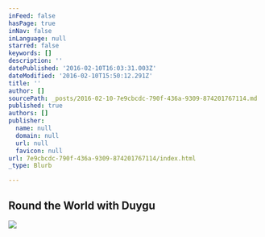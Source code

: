 ```yaml
---
inFeed: false
hasPage: true
inNav: false
inLanguage: null
starred: false
keywords: []
description: ''
datePublished: '2016-02-10T16:03:31.003Z'
dateModified: '2016-02-10T15:50:12.291Z'
title: ''
author: []
sourcePath: _posts/2016-02-10-7e9cbcdc-790f-436a-9309-874201767114.md
published: true
authors: []
publisher:
  name: null
  domain: null
  url: null
  favicon: null
url: 7e9cbcdc-790f-436a-9309-874201767114/index.html
_type: Blurb

---
```

## Round the World with Duygu
![](https://s3-us-west-2.amazonaws.com/the-grid-img/p/a15e9776db70ed2de883c63babff7b2ed2717dea.jpg)
